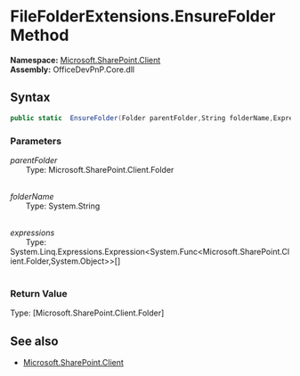 # FileFolderExtensions.EnsureFolder Method  
**Namespace:** [Microsoft.SharePoint.Client](Microsoft.SharePoint.Client.md)  
**Assembly:** OfficeDevPnP.Core.dll  
## Syntax
```C#
public static  EnsureFolder(Folder parentFolder,String folderName,Expression<Func<Folder, Object>>[] expressions)
```
### Parameters
*parentFolder*  
&emsp;&emsp;Type: Microsoft.SharePoint.Client.Folder  
&emsp;&emsp;  
  
*folderName*  
&emsp;&emsp;Type: System.String  
&emsp;&emsp;  
  
*expressions*  
&emsp;&emsp;Type: System.Linq.Expressions.Expression<System.Func<Microsoft.SharePoint.Client.Folder,System.Object>>[]  
&emsp;&emsp;  
  
### Return Value
Type: [Microsoft.SharePoint.Client.Folder]  

## See also
- [Microsoft.SharePoint.Client](Microsoft.SharePoint.Client.md)
